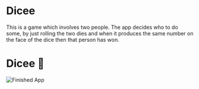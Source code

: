 # Dicee
This is a game which involves two people. The app decides who to do some, by just rolling the two dies and when it produces the same number on the face of the dice then that person has won.

# Dicee 🎲

![Finished App](https://github.com/londonappbrewery/Images/blob/master/dicee-demo.gif)
